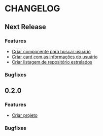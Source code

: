 # CHANGELOG

## Next Release

### Features

- [Criar componente para buscar usuário](https://trello.com/c/PzKguzKb/3-criar-componente-para-buscar-usu%C3%A1rio)
- [Criar card com as informações do usuário](https://trello.com/c/AaJIJVmH/4-criar-card-com-as-informa%C3%A7%C3%B5es-do-usu%C3%A1rio)
- [Criar listagem de repositório estrelados](https://trello.com/c/Tbl85oId/5-criar-listagem-de-reposit%C3%B3rio-estrelados)

### Bugfixes

## 0.2.0

### Features

- [Criar projeto](https://trello.com/c/CdRVgZlO/1-criar-projeto)

### Bugfixes
